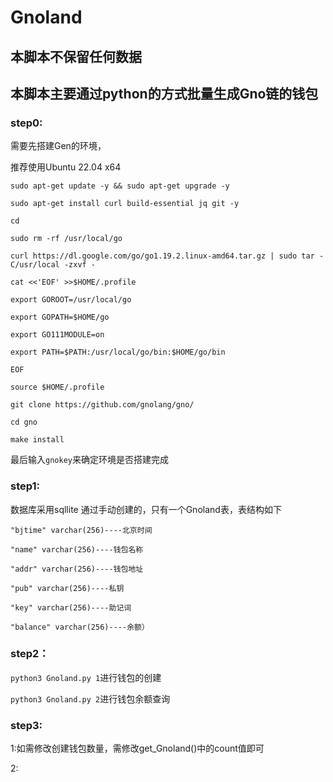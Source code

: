 # Gnoland
## 本脚本不保留任何数据
## 本脚本主要通过python的方式批量生成Gno链的钱包
### step0:

需要先搭建Gen的环境，

推荐使用Ubuntu 22.04 x64

`sudo apt-get update -y && sudo apt-get upgrade -y`

`sudo apt-get install curl build-essential jq git -y`

`cd`

`sudo rm -rf /usr/local/go`

`curl https://dl.google.com/go/go1.19.2.linux-amd64.tar.gz | sudo tar -C/usr/local -zxvf -`

`cat <<'EOF' >>$HOME/.profile`

`export GOROOT=/usr/local/go`

`export GOPATH=$HOME/go`

`export GO111MODULE=on`

`export PATH=$PATH:/usr/local/go/bin:$HOME/go/bin`

`EOF`

`source $HOME/.profile`

`git clone https://github.com/gnolang/gno/`

`cd gno`

`make install`

最后输入`gnokey`来确定环境是否搭建完成

### step1:

数据库采用sqllite 通过手动创建的，只有一个Gnoland表，表结构如下

`"bjtime" varchar(256)----北京时间`

`"name" varchar(256)----钱包名称`

`"addr" varchar(256)----钱包地址`

`"pub" varchar(256)----私钥`

`"key" varchar(256)----助记词`

`"balance" varchar(256)----余额）`

### step2：

`python3 Gnoland.py 1`进行钱包的创建

`python3 Gnoland.py 2`进行钱包余额查询

### step3:

1:如需修改创建钱包数量，需修改get_Gnoland()中的count值即可

2: